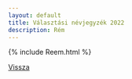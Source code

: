 ```yaml
---
layout: default
title: Választási névjegyzék 2022
description: Rém
---
```


{% include Reem.html %}

[Vissza](./)